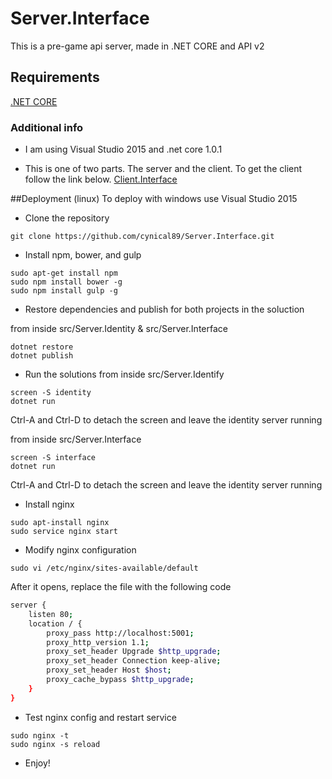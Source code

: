 # Server.Interface
This is a pre-game api server, made in .NET CORE and API v2

## Requirements
[.NET CORE](https://www.microsoft.com/net/core)

### Additional info

* I am using Visual Studio 2015 and .net core 1.0.1

* This is one of two parts. The server and the client. To get the client follow the link below.
[Client.Interface](https://github.com/cynical89/Client.Interface)

##Deployment (linux)
To deploy with windows use Visual Studio 2015

* Clone the repository
```
git clone https://github.com/cynical89/Server.Interface.git
```

* Install npm, bower, and gulp
```
sudo apt-get install npm
sudo npm install bower -g
sudo npm install gulp -g
```

* Restore dependencies and publish for both projects in the soluction

from inside src/Server.Identity & src/Server.Interface
```
dotnet restore
dotnet publish
```

* Run the solutions
from inside src/Server.Identify
```
screen -S identity
dotnet run
```
Ctrl-A and Ctrl-D to detach the screen and leave the identity server running

from inside src/Server.Interface
```
screen -S interface
dotnet run
```
Ctrl-A and Ctrl-D to detach the screen and leave the identity server running

* Install nginx
```
sudo apt-install nginx
sudo service nginx start
```

* Modify nginx configuration
```
sudo vi /etc/nginx/sites-available/default
```
After it opens, replace the file with the following code
```bash
server {
    listen 80;
    location / {
        proxy_pass http://localhost:5001;
        proxy_http_version 1.1;
        proxy_set_header Upgrade $http_upgrade;
        proxy_set_header Connection keep-alive;
        proxy_set_header Host $host;
        proxy_cache_bypass $http_upgrade;
    }
}
```

* Test nginx config and restart service
```
sudo nginx -t
sudo nginx -s reload
```

* Enjoy!
